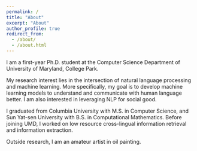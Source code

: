 ```yaml
---
permalink: /
title: "About"
excerpt: "About"
author_profile: true
redirect_from: 
  - /about/
  - /about.html
---
```


I am a first-year Ph.D. student at the Computer Science Department of University of Maryland, College Park.

My research interest lies in the intersection of natural language processing and machine learning. More specifically, my goal is to develop machine learning models to understand and communicate with human language better. I am also interested in leveraging NLP for social good. 

I graduated from Columbia University with M.S. in Computer Science, and Sun Yat-sen University with B.S. in Computational Mathematics. Before joining UMD, I worked on low resource cross-lingual information retrieval and information extraction.

Outside research, I am an amateur artist in oil painting.



